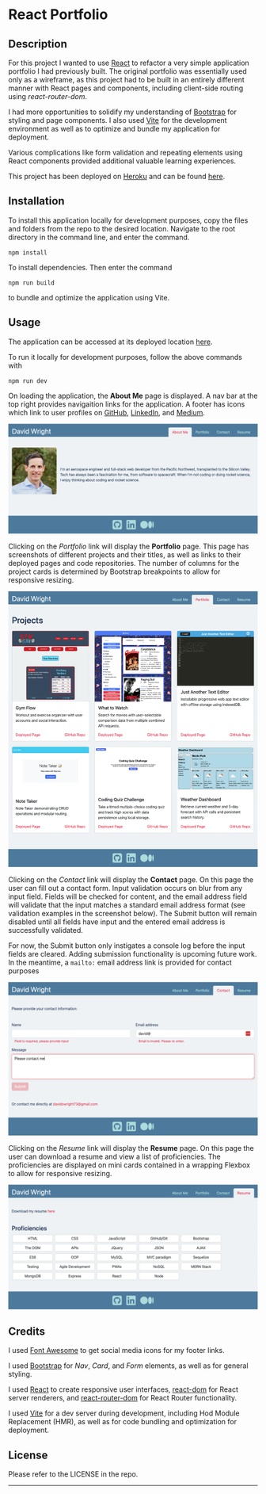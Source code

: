 # React Portfolio

## Description 

For this project I wanted to use [React](https://react.dev/) to refactor a very simple application portfolio I had previously built. The original portfolio was essentially used only as a wireframe, as this project had to be built in an entirely different manner with React pages and components, including client-side routing using *react-router-dom*.

I had more opportunities to solidify my understanding of [Bootstrap](https://getbootstrap.com/) for styling and page components. I also used [Vite](https://vitejs.dev/) for the development environment as well as to optimize and bundle my application for deployment.

Various complications like form validation and repeating elements using React components provided additional valuable learning experiences.

This project has been deployed on [Heroku](https://www.heroku.com/) and can be found [here](https://react-portfolio-david-wright-fb25180d6958.herokuapp.com/).


## Installation

To install this application locally for development purposes, copy the files and folders from the repo to the desired location. Navigate to the root directory in the command line, and enter the command.
```
npm install
```
To install dependencies. Then enter the command
```
npm run build
```
to bundle and optimize the application using Vite.


## Usage 

The application can be accessed at its deployed location [here](https://react-portfolio-david-wright-fb25180d6958.herokuapp.com/).

To run it locally for development purposes, follow the above commands with
```
npm run dev
```

On loading the application, the **About Me** page is displayed. A nav bar at the top right provides navigaition links for the application. A footer has icons which link to user profiles on [GitHub](https://github.com/), [LinkedIn](https://www.linkedin.com/), and [Medium](https://medium.com/).

![About Me page](public/assets/images/about-me.png)

Clicking on the *Portfolio* link will display the **Portfolio** page. This page has screenshots of different projects and their titles, as well as links to their deployed pages and code repositories. The number of columns for the project cards is determined by Bootstrap breakpoints to allow for responsive resizing.

![Portfolio page](public/assets/images/portfolio.png)

Clicking on the *Contact* link will display the **Contact** page. On this page the user can fill out a contact form. Input validation occurs on blur from any input field. Fields will be checked for content, and the email address field will validate that the input matches a standard email address format (see validation examples in the screenshot below). The Submit button will remain disabled until all fields have input and the entered email address is successfully validated.

For now, the Submit button only instigates a console log before the input fields are cleared. Adding submission functionality is upcoming future work. In the meantime, a ```mailto:``` email address link is provided for contact purposes

![Contact page](public/assets/images/contact.png)

Clicking on the *Resume* link will display the **Resume** page. On this page the user can download a resume and view a list of proficiencies. The proficiencies are displayed on mini cards contained in a wrapping Flexbox to allow for responsive resizing.

![Resume page](public/assets/images/resume.png)


## Credits

I used [Font Awesome](https://www.npmjs.com/package/font-awesome) to get social media icons for my footer links.

I used [Bootstrap](https://www.npmjs.com/package/bootstrap) for *Nav*, *Card*, and *Form* elements, as well as for general styling.

I used [React](https://www.npmjs.com/package/react) to create responsive user interfaces, [react-dom](https://www.npmjs.com/package/react-dom) for React server renderers, and [react-router-dom](https://www.npmjs.com/package/react-router-dom) for React Router functionality.

I used [Vite](https://www.npmjs.com/package/vite) for a dev server during development, including Hod Module Replacement (HMR), as well as for code bundling and optimization for deployment.


## License

Please refer to the LICENSE in the repo.

---
